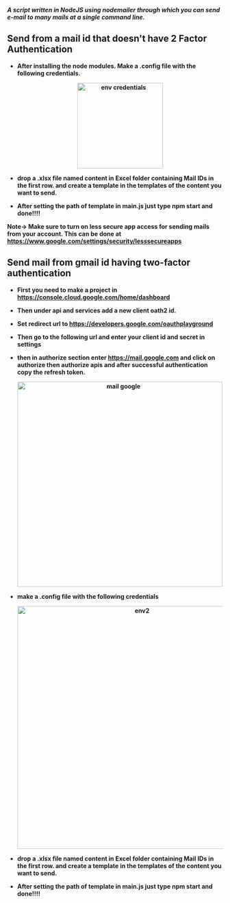 <strong> <i>A script written in NodeJS using nodemailer through which you can send e-mail to many mails at a single command line. </i>

## Send from a mail id that doesn't have 2 Factor Authentication

- After installing the node modules. Make a .config file with the following credentials.

  <div align="center">
  <img width="200" alt="env credentials" src="https://user-images.githubusercontent.com/78612380/133923082-a99f2935-b58e-478c-a5d2-347ad559ca79.png">
  </div>
  
- drop a .xlsx file named content in Excel folder containing Mail IDs in the first row. and create a template in the templates of the content you want to send.
- After setting the path of template in main.js just type <strong> npm start </strong> and done!!!! 

Note-> Make sure to turn on less secure app access for sending mails from your account. This can be done at
                    <https://www.google.com/settings/security/lesssecureapps>
                    
 
 ## Send mail from gmail id having two-factor authentication 
 
 - First you need to make a project in https://console.cloud.google.com/home/dashboard
 - Then under api and services add a new client oath2 id.
 - Set redirect url to <https://developers.google.com/oauthplayground>
 - Then go to the following url and enter your client id and secret in settings 
 - then in authorize section enter https://mail.google.com and click on authorize then authorize apis and after successful authentication copy the refresh token.
   
   <div align = "center">
   <img width="479" alt="mail google" src="https://user-images.githubusercontent.com/78612380/133923744-bec894d9-a4dc-454b-b0bc-c62fb0baa02b.png">
   </div>

 - make a .config file with the following credentials 
   <div align = "center">
   <img width="567" alt="env2" src="https://user-images.githubusercontent.com/78612380/133923899-ef319ee2-b8ec-4544-8356-6c693829b60b.png">
   </div>
   
- drop a .xlsx file named content in Excel folder containing Mail IDs in the first row. and create a template in the templates of the content you want to send.
- After setting the path of template in main.js just type <strong> npm start </strong> and done!!!! 

   

